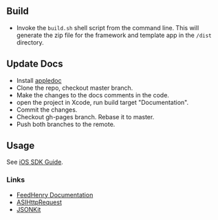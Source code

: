 ## Build

* Invoke the ```build.sh``` shell script from the command line. This will generate the zip file for the framework and template app in the ```/dist``` directory.

## Update Docs

* Install [appledoc](https://github.com/tomaz/appledoc)
* Clone the repo, checkout master branch.
* Make the changes to the docs comments in the code.
* open the project in Xcode, run build target "Documentation".
* Commit the changes.
* Checkout gh-pages branch. Rebase it to master.
* Push both branches to the remote.

## Usage

See [iOS SDK Guide](http://docs.feedhenry.com/v2/sdk_ios.html).
	
### Links
* [FeedHenry Documentation](http://docs.feedhenry.com)
* [ASIHttpRequest](http://allseeing-i.com/ASIHTTPRequest/)
* [JSONKit](https://github.com/johnezang/JSONKit)